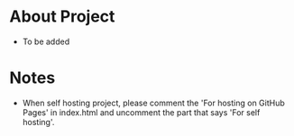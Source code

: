 # About Project
- To be added



# Notes
- When self hosting project, please comment the 'For hosting on GitHub Pages' in index.html and uncomment the part that says 'For self hosting'.